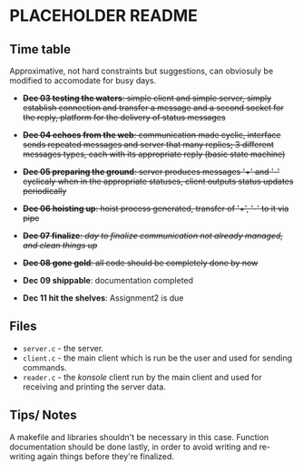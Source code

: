 # PLACEHOLDER README

## Time table
Approximative, not hard constraints but suggestions, can obviosuly be modified to accomodate for busy days.

* ~~__Dec 03 testing the waters__: simple client and simple server, simply establish connection and transfer a message and a
								second socket for the reply, platform for the delivery of status messages~~

* ~~__Dec 04 echoes from the web__: communication made cyclic, interface sends repeated messages and server that many replies; 
								3 different messages types, each with its appropriate reply (basic state machine)~~
* ~~__Dec 05 preparing the ground__: server produces messages '+' and '-' cyclicaly when in the appropriate statuses, client outputs status updates periodically~~

* ~~__Dec 06 hoisting up__: hoist process generated, transfer of '+', '-' to it via pipe~~
* ~~__Dec 07 finalize__: _day to finalize communication not already managed, and clean things up_~~
* ~~__Dec 08 gone gold__: all code should be completely done by now~~
* __Dec 09 shippable__: documentation completed
* __Dec 11 hit the shelves__: Assignment2 is due

## Files

* `server.c` - the server.
* `client.c` - the main client which is run be the user and used for sending commands.
* `reader.c` - the _konsole_ client run by the main client and used for receiving and printing the server data.

## Tips/ Notes
A makefile and libraries shouldn't be necessary in this case.
Function documentation should be done lastly, in order to avoid writing and re-writing again things before they're
finalized.
